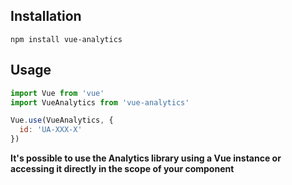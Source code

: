## Installation

```shell
npm install vue-analytics
```

## Usage

```js
import Vue from 'vue'
import VueAnalytics from 'vue-analytics'

Vue.use(VueAnalytics, {
  id: 'UA-XXX-X'
})
```

**It's possible to use the Analytics library using a Vue instance or accessing it directly in the scope of your component**

